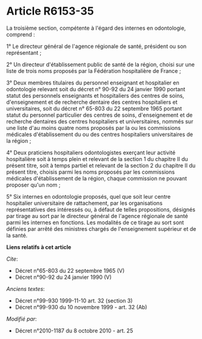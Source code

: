 # Article R6153-35

La troisième section, compétente à l'égard des internes en odontologie, comprend : 

1° Le directeur général de l'agence régionale de santé, président ou son représentant ; 

2° Un directeur d'établissement public de santé de la région, choisi sur une liste de trois noms proposés par la Fédération
hospitalière de France ; 

3° Deux membres titulaires du personnel enseignant et hospitalier en odontologie relevant soit du décret n° 90-92 du 24
janvier 1990 portant statut des personnels enseignants et hospitaliers des centres de soins, d'enseignement et de recherche
dentaire des centres hospitaliers et universitaires, soit du décret n° 65-803 du 22 septembre 1965 portant statut du
personnel particulier des centres de soins, d'enseignement et de recherche dentaires des centres hospitaliers et
universitaires, nommés sur une liste d'au moins quatre noms proposés par la ou les commissions médicales d'établissement du
ou des centres hospitaliers universitaires de la région ; 

4° Deux praticiens hospitaliers odontologistes exerçant leur activité hospitalière soit à temps plein et relevant de la
section 1 du chapitre II du présent titre, soit à temps partiel et relevant de la section 2 du chapitre II du présent titre,
choisis parmi les noms proposés par les commissions médicales d'établissement de la région, chaque commission ne pouvant
proposer qu'un nom ; 

5° Six internes en odontologie proposés, quel que soit leur centre hospitalier universitaire de rattachement, par les
organisations représentatives des intéressés ou, à défaut de telles propositions, désignés par tirage au sort par le
directeur général de l'agence régionale de santé parmi les internes en fonctions. Les modalités de ce tirage au sort sont
définies par arrêté des ministres chargés de l'enseignement supérieur et de la santé.

**Liens relatifs à cet article**

_Cite_:

  - Décret n°65-803 du 22 septembre 1965 (V)
  - Décret n°90-92 du 24 janvier 1990 (V)

_Anciens textes_:

  - Décret n°99-930 1999-11-10 art. 32 (section 3)
  - Décret n°99-930 du 10 novembre 1999 - art. 32 (Ab)

_Modifié par_:

  - Décret n°2010-1187 du 8 octobre 2010 - art. 25
